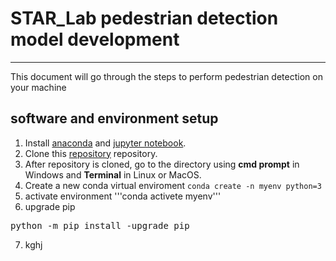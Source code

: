 # STAR_Lab pedestrian detection model development 
---
This document will go through the steps to perform pedestrian detection on your machine

## software and environment setup

1. Install [anaconda](https://www.anaconda.com/products/individual#Downloads "anaconda download link") and [jupyter notebook](https://jupyter.org/install "jupyter notebook download link").
1. Clone this [repository](https://github.com/prism5426/STARLAB "repo link") repository.
1. After repository is cloned, go to the directory using **cmd prompt** in Windows and **Terminal** in Linux or MacOS.
1. Create a new conda virtual enviroment
```conda create -n myenv python=3```
1. activate environment
'''conda activete myenv'''
6. upgrade pip 
<pre>python -m pip install -upgrade pip</pre>
7. kghj